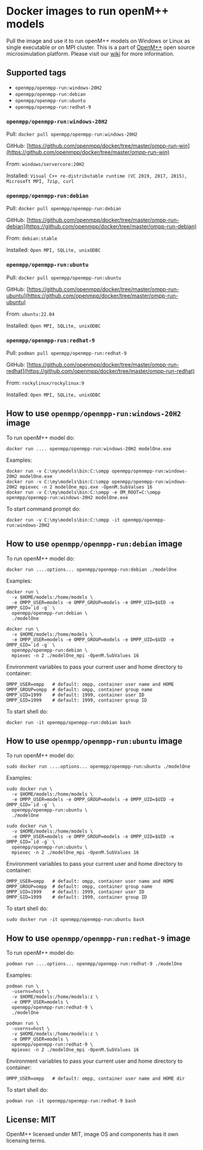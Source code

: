 # Docker images to run openM++ models

Pull the image and use it to run openM++ models on Windows or Linux as single executable or on MPI cluster.
This is a part of [OpenM++](http://www.openmpp.org/) open source microsimulation platform.
Please visit our [wiki](https://github.com/openmpp/openmpp.github.io/wiki) for more information.

## Supported tags

- `openmpp/openmpp-run:windows-20H2`
- `openmpp/openmpp-run:debian`
- `openmpp/openmpp-run:ubuntu`
- `openmpp/openmpp-run:redhat-9`

### `openmpp/openmpp-run:windows-20H2`

Pull: `docker pull openmpp/openmpp-run:windows-20H2`

GitHub: [https://github.com/openmpp/docker/tree/master/ompp-run-win](https://github.com/openmpp/docker/tree/master/ompp-run-win)

From: `windows/servercore:20H2`

Installed: `Visual C++ re-distributable runtime (VC 2019, 2017, 2015), Microsoft MPI, 7zip, curl`

### `openmpp/openmpp-run:debian`

Pull: `docker pull openmpp/openmpp-run:debian`

GitHub: [https://github.com/openmpp/docker/tree/master/ompp-run-debian](https://github.com/openmpp/docker/tree/master/ompp-run-debian)

From: `debian:stable`

Installed: `Open MPI, SQLite, unixODBC`

### `openmpp/openmpp-run:ubuntu`

Pull: `docker pull openmpp/openmpp-run:ubuntu`

GitHub: [https://github.com/openmpp/docker/tree/master/ompp-run-ubuntu](https://github.com/openmpp/docker/tree/master/ompp-run-ubuntu)

From: `ubuntu:22.04`

Installed: `Open MPI, SQLite, unixODBC`

### `openmpp/openmpp-run:redhat-9`

Pull: `podman pull openmpp/openmpp-run:redhat-9`

GitHub: [https://github.com/openmpp/docker/tree/master/ompp-run-redhat](https://github.com/openmpp/docker/tree/master/ompp-run-redhat)

From: `rockylinux/rockylinux:9`

Installed: `Open MPI, SQLite, unixODBC`

## How to use `openmpp/openmpp-run:windows-20H2` image

To run openM++ model do:
```
docker run .... openmpp/openmpp-run:windows-20H2 modelOne.exe
```

Examples:
```
docker run -v C:\my\models\bin:C:\ompp openmpp/openmpp-run:windows-20H2 modelOne.exe
docker run -v C:\my\models\bin:C:\ompp openmpp/openmpp-run:windows-20H2 mpiexec -n 2 modelOne_mpi.exe -OpenM.SubValues 16
docker run -v C:\my\models\bin:C:\ompp -e OM_ROOT=C:\ompp openmpp/openmpp-run:windows-20H2 modelOne.exe
```
  
To start command prompt do:
```
docker run -v C:\my\models\bin:C:\ompp -it openmpp/openmpp-run:windows-20H2
```

## How to use `openmpp/openmpp-run:debian` image

To run openM++ model do:
```
docker run ....options... openmpp/openmpp-run:debian ./modelOne
```

Examples:
```
docker run \
  -v $HOME/models:/home/models \
  -e OMPP_USER=models -e OMPP_GROUP=models -e OMPP_UID=$UID -e OMPP_GID=`id -g` \
  openmpp/openmpp-run:debian \
  ./modelOne

docker run \
  -v $HOME/models:/home/models \
  -e OMPP_USER=models -e OMPP_GROUP=models -e OMPP_UID=$UID -e OMPP_GID=`id -g` \
  openmpp/openmpp-run:debian \
  mpiexec -n 2 ./modelOne_mpi -OpenM.SubValues 16
```

Environment variables to pass your current user and home directory to container:
```
OMPP_USER=ompp   # default: ompp, container user name and HOME
OMPP_GROUP=ompp  # default: ompp, container group name
OMPP_UID=1999    # default: 1999, container user ID
OMPP_GID=1999    # default: 1999, container group ID
```

To start shell do:
```
docker run -it openmpp/openmpp-run:debian bash
```

## How to use `openmpp/openmpp-run:ubuntu` image

To run openM++ model do:
```
sudo docker run ....options... openmpp/openmpp-run:ubuntu ./modelOne
```

Examples:
```
sudo docker run \
  -v $HOME/models:/home/models \
  -e OMPP_USER=models -e OMPP_GROUP=models -e OMPP_UID=$UID -e OMPP_GID=`id -g` \
  openmpp/openmpp-run:ubuntu \
  ./modelOne

sudo docker run \
  -v $HOME/models:/home/models \
  -e OMPP_USER=models -e OMPP_GROUP=models -e OMPP_UID=$UID -e OMPP_GID=`id -g` \
  openmpp/openmpp-run:ubuntu \
  mpiexec -n 2 ./modelOne_mpi -OpenM.SubValues 16
```

Environment variables to pass your current user and home directory to container:
```
OMPP_USER=ompp   # default: ompp, container user name and HOME
OMPP_GROUP=ompp  # default: ompp, container group name
OMPP_UID=1999    # default: 1999, container user ID
OMPP_GID=1999    # default: 1999, container group ID
```

To start shell do:
```
sudo docker run -it openmpp/openmpp-run:ubuntu bash
```

## How to use `openmpp/openmpp-run:redhat-9` image

To run openM++ model do:
```
podman run ....options... openmpp/openmpp-run:redhat-9 ./modelOne
```

Examples:
```
podman run \
  -userns=host \
  -v $HOME/models:/home/models:z \
  -e OMPP_USER=models \
  openmpp/openmpp-run:redhat-9 \
  ./modelOne

podman run \
  -userns=host \
  -v $HOME/models:/home/models:z \
  -e OMPP_USER=models \
  openmpp/openmpp-run:redhat-9 \
  mpiexec -n 2 ./modelOne_mpi -OpenM.SubValues 16
```

Environment variables to pass your current user and home directory to container:
```
OMPP_USER=ompp   # default: ompp, container user name and HOME dir
```

To start shell do:
```
podman run -it openmpp/openmpp-run:redhat-9 bash
```

## License: MIT

OpenM++ licensed under MIT, image OS and components has it own licensing terms.

